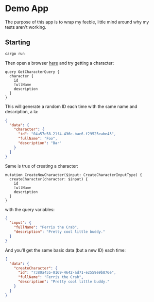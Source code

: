 # Demo App

The purpose of this app is to wrap my feeble, little mind around why my tests aren't working.

## Starting

```bash
cargo run
```

Then open a browser [here](http://127.0.0.1:8000) and try getting a character:

```gql
query GetCharacterQuery {
  character {
    id
    fullName
    description
  }
}
```

This will generate a random ID each time with the same name and description, a la:

```json
{
  "data": {
    "character": {
      "id": "04a57e58-21f4-436c-bae6-f29525eabe43",
      "fullName": "Foo",
      "description": "Bar"
    }
  }
}
```

Same is true of creating a character:

```gql
mutation CreateNewCharacter($input: CreateCharacterInputType) {
  createCharacter(character: $input) {
    id
    fullName
    description
  }
}
```

with the query variables:

```json
{
  "input": {
    "fullName": "Ferris the Crab",
    "description": "Pretty cool little buddy."
  }
}
```

And you'll get the same basic data (but a new ID) each time:

```json
{
  "data": {
    "createCharacter": {
      "id": "7380a455-0169-4642-ad71-e2559e9b876e",
      "fullName": "Ferris the Crab",
      "description": "Pretty cool little buddy."
    }
  }
}
```